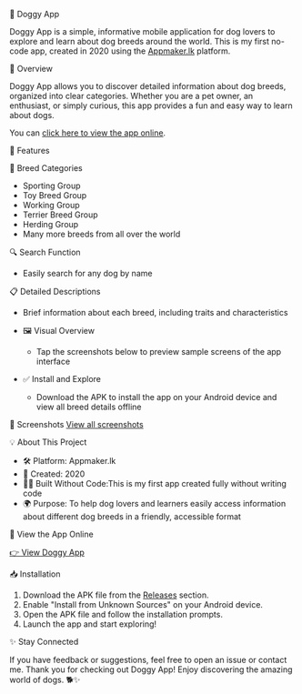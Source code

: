 🐶 Doggy App



Doggy App is a simple, informative mobile application for dog lovers to explore and learn about dog breeds around the world. This is my first no-code app, created in 2020 using the [Appmaker.lk](https://www.appmaker.lk) platform.

🌟 Overview

Doggy App allows you to discover detailed information about dog breeds, organized into clear categories. Whether you are a pet owner, an enthusiast, or simply curious, this app provides a fun and easy way to learn about dogs.

You can [click here to view the app online](https://myappmaker.io/Doggy/).

📲 Features

🐾 Breed Categories
  - Sporting Group
  - Toy Breed Group
  - Working Group
  - Terrier Breed Group
  - Herding Group
  - Many more breeds from all over the world

 🔍 Search Function
  - Easily search for any dog by name

 📋 Detailed Descriptions
  - Brief information about each breed, including traits and characteristics

- 🖼 Visual Overview
  - Tap the screenshots below to preview sample screens of the app interface

- ✅ Install and Explore
  - Download the APK to install the app on your Android device and view all breed details offline


 📸 Screenshots
[View all screenshots](./screenshots/)


💡 About This Project

- 🛠 Platform: Appmaker.lk
- 🚀 Created: 2020
- 👨‍💻 Built Without Code:This is my first app created fully without writing code
- 🌍 Purpose: To help dog lovers and learners easily access information about different dog breeds in a friendly, accessible format


🔗 View the App Online

[👉 View Doggy App](https://myappmaker.io/Doggy/)

 📥 Installation

1. Download the APK file from the [Releases](./releases) section.
2. Enable "Install from Unknown Sources" on your Android device.
3. Open the APK file and follow the installation prompts.
4. Launch the app and start exploring!

✨ Stay Connected

If you have feedback or suggestions, feel free to open an issue or contact me.
Thank you for checking out Doggy App! Enjoy discovering the amazing world of dogs. 🐕✨
